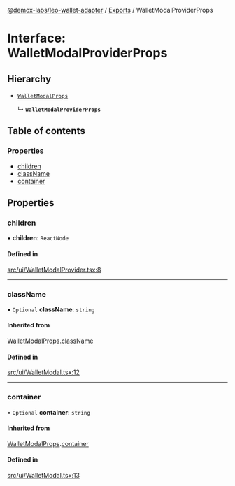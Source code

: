 [@demox-labs/leo-wallet-adapter](../README.md) / [Exports](../modules.md) / WalletModalProviderProps

# Interface: WalletModalProviderProps

## Hierarchy

- [`WalletModalProps`](WalletModalProps.md)

  ↳ **`WalletModalProviderProps`**

## Table of contents

### Properties

- [children](WalletModalProviderProps.md#children)
- [className](WalletModalProviderProps.md#classname)
- [container](WalletModalProviderProps.md#container)

## Properties

### children

• **children**: `ReactNode`

#### Defined in

[src/ui/WalletModalProvider.tsx:8](https://github.com/demox-labs/leo-wallet-adapter/blob/60deb2b/src/ui/WalletModalProvider.tsx#L8)

___

### className

• `Optional` **className**: `string`

#### Inherited from

[WalletModalProps](WalletModalProps.md).[className](WalletModalProps.md#classname)

#### Defined in

[src/ui/WalletModal.tsx:12](https://github.com/demox-labs/leo-wallet-adapter/blob/60deb2b/src/ui/WalletModal.tsx#L12)

___

### container

• `Optional` **container**: `string`

#### Inherited from

[WalletModalProps](WalletModalProps.md).[container](WalletModalProps.md#container)

#### Defined in

[src/ui/WalletModal.tsx:13](https://github.com/demox-labs/leo-wallet-adapter/blob/60deb2b/src/ui/WalletModal.tsx#L13)
